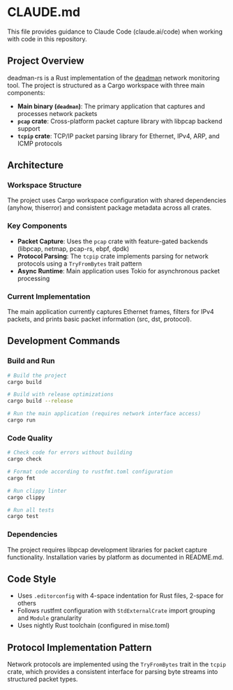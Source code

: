 # CLAUDE.md

This file provides guidance to Claude Code (claude.ai/code) when working with code in this repository.

## Project Overview

deadman-rs is a Rust implementation of the [deadman](https://github.com/upa/deadman) network monitoring tool. The project is structured as a Cargo workspace with three main components:

- **Main binary (`deadman`)**: The primary application that captures and processes network packets
- **`pcap` crate**: Cross-platform packet capture library with libpcap backend support
- **`tcpip` crate**: TCP/IP packet parsing library for Ethernet, IPv4, ARP, and ICMP protocols

## Architecture

### Workspace Structure
The project uses Cargo workspace configuration with shared dependencies (anyhow, thiserror) and consistent package metadata across all crates.

### Key Components
- **Packet Capture**: Uses the `pcap` crate with feature-gated backends (libpcap, netmap, pcap-rs, ebpf, dpdk)
- **Protocol Parsing**: The `tcpip` crate implements parsing for network protocols using a `TryFromBytes` trait pattern
- **Async Runtime**: Main application uses Tokio for asynchronous packet processing

### Current Implementation
The main application currently captures Ethernet frames, filters for IPv4 packets, and prints basic packet information (src, dst, protocol).

## Development Commands

### Build and Run
```bash
# Build the project
cargo build

# Build with release optimizations
cargo build --release

# Run the main application (requires network interface access)
cargo run
```

### Code Quality
```bash
# Check code for errors without building
cargo check

# Format code according to rustfmt.toml configuration
cargo fmt

# Run clippy linter
cargo clippy

# Run all tests
cargo test
```

### Dependencies
The project requires libpcap development libraries for packet capture functionality. Installation varies by platform as documented in README.md.

## Code Style

- Uses `.editorconfig` with 4-space indentation for Rust files, 2-space for others
- Follows rustfmt configuration with `StdExternalCrate` import grouping and `Module` granularity
- Uses nightly Rust toolchain (configured in mise.toml)

## Protocol Implementation Pattern

Network protocols are implemented using the `TryFromBytes` trait in the `tcpip` crate, which provides a consistent interface for parsing byte streams into structured packet types.